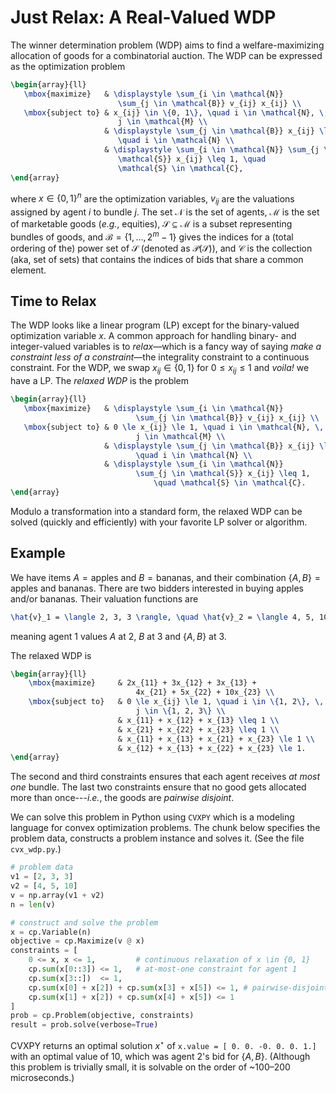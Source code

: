 # Just Relax: A Real-Valued WDP

The winner determination problem (WDP) aims to find a welfare-maximizing 
allocation of goods for a combinatorial auction. The WDP can be expressed as the
optimization problem

```latex
\begin{array}{ll}
   \mbox{maximize}   & \displaystyle \sum_{i \in \mathcal{N}} 
                        \sum_{j \in \mathcal{B}} v_{ij} x_{ij} \\
   \mbox{subject to} & x_{ij} \in \{0, 1\}, \quad i \in \mathcal{N}, \, 
                        j \in \mathcal{M} \\
                     & \displaystyle \sum_{j \in \mathcal{B}} x_{ij} \leq 1, 
                        \quad i \in \mathcal{N} \\
                     & \displaystyle \sum_{i \in \mathcal{N}} \sum_{j \in 
                        \mathcal{S}} x_{ij} \leq 1, \quad 
                        \mathcal{S} \in \mathcal{C},
\end{array}
```

where $x \in \{0, 1\}^n$ are the optimization variables, $v_{ij}$ are the 
valuations assigned by agent $i$ to bundle $j$. The set $\mathcal{N}$ is the set
of agents, $\mathcal{M}$ is the set of marketable goods (*e.g.*, equities), 
$\mathcal{S} \subseteq \mathcal{M}$ is a subset representing bundles of goods,
and $\mathcal{B} = \{1, \ldots, 2^m-1\}$ gives the indices for a (total ordering
of the) power set of $\mathcal{S}$ (denoted as $\mathcal{P}(\mathcal{S})$), and
$\mathcal{C}$ is the collection (aka, set of sets) that contains the indices of
bids that share a common element.

## Time to Relax

The WDP looks like a linear program (LP) except for the binary-valued
optimization variable $x$. A common approach for handling binary- and
integer-valued variables is to *relax*—which is a fancy way of saying 
*make a constraint less of a constraint*—the integrality constraint to a 
continuous constraint. For the WDP, we swap $x_{ij} \in \{0, 1\}$ for 
$0 \le x_{ij} \le 1$ and *voila!* we have a LP. The *relaxed WDP* is the problem

```latex
\begin{array}{ll}
   \mbox{maximize}   & \displaystyle \sum_{i \in \mathcal{N}} 
                            \sum_{j \in \mathcal{B}} v_{ij} x_{ij} \\
   \mbox{subject to} & 0 \le x_{ij} \le 1, \quad i \in \mathcal{N}, \, 
                            j \in \mathcal{M} \\
                     & \displaystyle \sum_{j \in \mathcal{B}} x_{ij} \leq 1, 
                            \quad i \in \mathcal{N} \\
                     & \displaystyle \sum_{i \in \mathcal{N}} 
                            \sum_{j \in \mathcal{S}} x_{ij} \leq 1, 
                                \quad \mathcal{S} \in \mathcal{C}.
\end{array}
```

Modulo a transformation into a standard form, the relaxed WDP can be solved
(quickly and efficiently) with your favorite LP solver or algorithm.

## Example

We have items $A = \textsf{apples}$ and $B = \textsf{bananas}$, and their
combination $\{A, B\} = \textsf{apples and bananas}$. There are two bidders
interested in buying apples and/or bananas. Their valuation functions are 

```latex
\hat{v}_1 = \langle 2, 3, 3 \rangle, \quad \hat{v}_2 = \langle 4, 5, 10 \rangle,
```

meaning agent 1 values $A$ at 2, $B$ at 3 and $\{A, B\}$ at 3.

The relaxed WDP is

```latex
\begin{array}{ll}
    \mbox{maximize}     & 2x_{11} + 3x_{12} + 3x_{13} + 
                            4x_{21} + 5x_{22} + 10x_{23} \\    
    \mbox{subject to}   & 0 \le x_{ij} \le 1, \quad i \in \{1, 2\}, \, 
                            j \in \{1, 2, 3\} \\                        
                        & x_{11} + x_{12} + x_{13} \leq 1 \\                        
                        & x_{21} + x_{22} + x_{23} \leq 1 \\                        
                        & x_{11} + x_{13} + x_{21} + x_{23} \le 1 \\                        
                        & x_{12} + x_{13} + x_{22} + x_{23} \le 1.
\end{array}
```

The second and third constraints ensures that each agent receives *at most one*
bundle. The last two constraints ensure that no good gets allocated more than
once---*i.e.*, the goods are *pairwise disjoint*.

We can solve this problem in Python using `CVXPY` which is a modeling language
 for convex optimization problems. The chunk below specifies the problem data,
 constructs a problem instance and solves it. (See the file `cvx_wdp.py`.)
 
```python
# problem data
v1 = [2, 3, 3]
v2 = [4, 5, 10]
v = np.array(v1 + v2)
n = len(v)

# construct and solve the problem
x = cp.Variable(n)
objective = cp.Maximize(v @ x)
constraints = [
    0 <= x, x <= 1,         # continuous relaxation of x \in {0, 1}
    cp.sum(x[0::3]) <= 1,   # at-most-one constraint for agent 1
    cp.sum(x[3::])  <= 1,
    cp.sum(x[0] + x[2]) + cp.sum(x[3] + x[5]) <= 1, # pairwise-disjoint
    cp.sum(x[1] + x[2]) + cp.sum(x[4] + x[5]) <= 1
]
prob = cp.Problem(objective, constraints)
result = prob.solve(verbose=True)
```

CVXPY returns an optimal solution $x^\star$ of 
``x.value = [ 0. 0. -0. 0. 0. 1.]`` with an optimal value of 10, which was
agent 2's bid for $\{A, B\}$. (Although this problem is trivially small, it is
solvable on the order of ~100–200 microseconds.)
